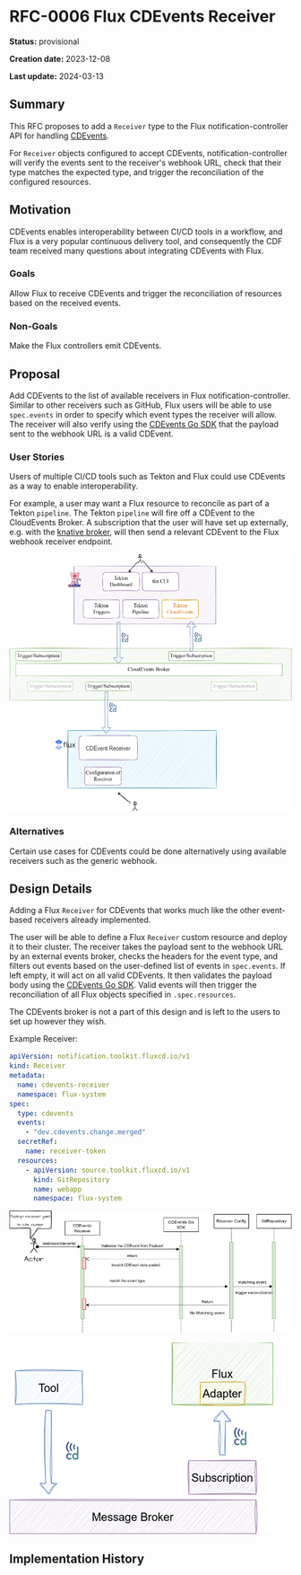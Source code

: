 # RFC-0006 Flux CDEvents Receiver

**Status:** provisional

<!--
Status represents the current state of the RFC.
Must be one of `provisional`, `implementable`, `implemented`, `deferred`, `rejected`, `withdrawn`, or `replaced`.
-->

**Creation date:** 2023-12-08

**Last update:** 2024-03-13

## Summary

This RFC proposes to add a `Receiver` type to the Flux notification-controller API
for handling [CDEvents](https://cdevents.dev/).

For `Receiver` objects configured to accept CDEvents,
notification-controller will verify the events sent to the receiver's webhook URL,
check that their type matches the expected type, and trigger the reconciliation
of the configured resources.

## Motivation

CDEvents enables interoperability between CI/CD tools in a workflow, and Flux is a
very popular continuous delivery tool, and consequently the CDF team received many questions
about integrating CDEvents with Flux. 

### Goals

Allow Flux to receive CDEvents and trigger the reconciliation of resources based on the received events.

### Non-Goals

Make the Flux controllers emit CDEvents.

## Proposal

Add CDEvents to the list of available receivers in Flux notification-controller.
Similar to other receivers such as GitHub, Flux users will be able to use `spec.events`
in order to specify which event types the receiver will allow.
The receiver will also verify using the [CDEvents Go SDK](https://github.com/cdevents/sdk-go) that the
payload sent to the webhook URL is a valid CDEvent.

### User Stories

Users of multiple CI/CD tools such as Tekton and Flux
could use CDEvents as a way to enable interoperability.

For example, a user may want a Flux resource to reconcile as part of a Tekton `pipeline`.
The Tekton `pipeline` will fire off a CDEvent to the CloudEvents Broker.
A subscription that the user will have set up externally, e.g. with the [knative broker](https://knative.dev/docs/eventing/brokers/), will then
send a relevant CDEvent to the Flux webhook receiver endpoint. 

![usecase](cdevents-flux-tekton.png)

### Alternatives

Certain use cases for CDEvents could be done alternatively using
available receivers such as the generic webhook.

## Design Details

Adding a Flux `Receiver` for CDEvents that works much like the other event-based receivers already implemented.

The user will be able to define a Flux `Receiver` custom resource and deploy it to their cluster.
The receiver takes the payload sent to the webhook URL by an external events broker,
checks the headers for the event type, and filters out events based on the user-defined
list of events in `spec.events`. If left empty, it will act on all valid CDEvents.
It then validates the payload body using the [CDEvents Go SDK](https://github.com/cdevents/sdk-go).
Valid events will then trigger the reconciliation of all Flux objects specified in `.spec.resources`.

The CDEvents broker is not a part of this design and is left to the users to set up however they wish.

Example Receiver:

```yaml
apiVersion: notification.toolkit.fluxcd.io/v1
kind: Receiver
metadata:
  name: cdevents-receiver
  namespace: flux-system
spec:
  type: cdevents
  events:
    - "dev.cdevents.change.merged"
  secretRef:
    name: receiver-token
  resources:
    - apiVersion: source.toolkit.fluxcd.io/v1
      kind: GitRepository
      name: webapp
      namespace: flux-system
```

![User Flowchart](Flux-CDEvents-RFC.png)

![Adapter](CDEvents-Flux-RFC-Adapter.png)


## Implementation History

<!--
Major milestones in the lifecycle of the RFC such as:
- The first Flux release where an initial version of the RFC was available.
- The version of Flux where the RFC graduated to general availability.
- The version of Flux where the RFC was retired or superseded.
-->
